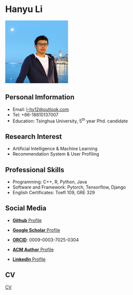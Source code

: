 # Hanyu Li
<img src="photo.jpg" width="200" alt="photo">

## Personal Imformation
- Email: l-hy12@outlook.com
- Tel: +86-18810137007
- Education: Tsinghua University, 5<sup>th</sup> year Phd. candidate

## Research Interest
- Artificial Intelligence & Machine Learning
- Recommendation System & User Profiling

## Professional Skills	
- Programming: C++, R, Python, Java
- Software and Framework: Pytorch, Tensorflow, Django
- English Certificates: Toefl 109, GRE 329

## Social Media
* [**Github** Profile](https://github.com/Adamli12)

* [**Google Scholar** Profile](https://scholar.google.com.sg/citations?hl=zh-CN&user=zU2tUYoAAAAJ)

* [**ORCID**](https://orcid.org/0009-0003-7025-0304): 0009-0003-7025-0304

* [**ACM Author** Profile](https://dl.acm.org/profile/99661276398)

* [**LinkedIn** Profile]()


## CV
[CV](CV.pdf)  
